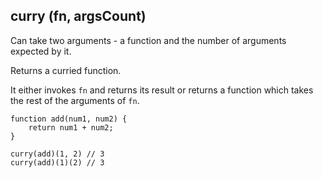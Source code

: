 ## curry (fn, argsCount)

Can take two arguments - a function and the number of arguments expected by it.

Returns a curried function.

It either invokes `fn` and returns its result or returns a function which takes the rest of the arguments of `fn`.


    function add(num1, num2) {
        return num1 + num2;
    }

    curry(add)(1, 2) // 3
    curry(add)(1)(2) // 3
